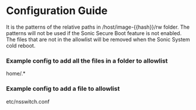 # Configuration Guide
It is the patterns of the relative paths in /host/image-{{hash}}/rw folder.
The patterns will not be used if the Sonic Secure Boot feature is not enabled.
The files that are not in the allowlist will be removed when the Sonic System cold reboot.

### Example config to add all the files in a folder to allowlist
home/.*

### Example config to add a file to allowlist
etc/nsswitch.conf

